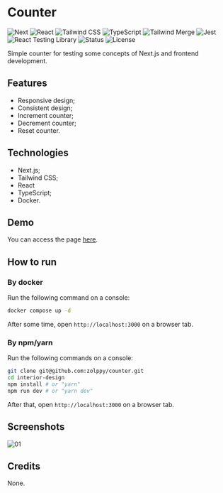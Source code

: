 # Counter

![Next](https://img.shields.io/badge/NEXT-15.2.2-red?style=for-the-badge)
![React](https://img.shields.io/badge/REACT-19.0.0-indigo?style=for-the-badge)
![Tailwind CSS](<https://img.shields.io/badge/TAILWIND CSS-4.0.0-white?style=for-the-badge>)
![TypeScript](https://img.shields.io/badge/TYPESCRIPT-5.0.0-brown?style=for-the-badge)
![Tailwind Merge](<https://img.shields.io/badge/TAILWIND MERGE-3.2.0-pink?style=for-the-badge>)
![Jest](https://img.shields.io/badge/JEST-29.7.0-orange?style=for-the-badge)
![React Testing Library](<https://img.shields.io/badge/REACT TESTING LIBRARY-16.3.0-purple?style=for-the-badge>)
![Status](https://img.shields.io/badge/STATUS-FINISHED-green?style=for-the-badge)
![License](https://img.shields.io/badge/LICENSE-MIT-yellow?style=for-the-badge)

Simple counter for testing some concepts of Next.js and frontend development.

## Features

- Responsive design;
- Consistent design;
- Increment counter;
- Decrement counter;
- Reset counter.

## Technologies

-   Next.js;
-   Tailwind CSS;
-   React
-   TypeScript;
-   Docker.

## Demo

You can access the page <a href="https://counter-zol.vercel.app">here</a>.

## How to run

### By docker

Run the following command on a console:

```bash
docker compose up -d
```

After some time, open `http://localhost:3000` on a browser tab.

### By npm/yarn

Run the following commands on a console:

```bash
git clone git@github.com:zolppy/counter.git
cd interior-design
npm install # or "yarn"
npm run dev # or "yarn dev"
```

After that, open `http://localhost:3000` on a browser tab.

## Screenshots

![01](https://github.com/user-attachments/assets/df3b99bb-edf9-430f-9eab-3f33dc807f6b)

## Credits

None.
